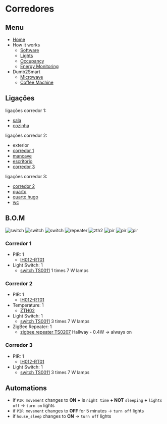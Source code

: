 # Corredores

## Menu

- [Home](./readme.md)
- How it works
  - [Software](./how/software.md)
  - [Lights](./how/lights.md)
  - [Occupancy](./how/occupancy.md)
  - [Energy Monitoring](./how/energy.md)
- Dumb2Smart
  - [Microwave](./dumb2smart/microwave.md)
  - [Coffee Machine](./dumb2smart/coffee_machine.md)

## Ligações


ligações corredor 1:
- [sala](./sala.md)
- [cozinha](./cozinha.md)

ligações corredor 2:
- exterior
- [corredor 1](./corredores.md)
- [mancave](./mancave.md)
- [escritorio](./escritorio.md)
- [corredor 3](./corredores.md)

ligações corredor 3:
- [corredor 2](./corredores.md)
- [quarto](./quarto.md)
- [quarto hugo](./quarto_hugo.md)
- [wc](./wc.md)


## B.O.M

![switch](https://www.zigbee2mqtt.io/images/devices/TS0011_switch_module.jpg) 
![switch](https://www.zigbee2mqtt.io/images/devices/TS0011_switch_module.jpg) 
![switch](https://www.zigbee2mqtt.io/images/devices/TS0011_switch_module.jpg)
![repeater](https://www.zigbee2mqtt.io/images/devices/TS0207_repeater.jpg) 
![zth2](https://www.zigbee2mqtt.io/images/devices/ZTH02.jpg)
![pir](https://www.zigbee2mqtt.io/images/devices/IH012-RT01.jpg)
![pir](https://www.zigbee2mqtt.io/images/devices/IH012-RT01.jpg)
![pir](https://www.zigbee2mqtt.io/images/devices/IH012-RT01.jpg)

### Corredor 1

- PIR: 1
  - [IH012-RT01](https://www.zigbee2mqtt.io/devices/IH012-RT01.html#tuya-ih012-rt01)
- Light Switch: 1
  - [switch TS0011](https://www.zigbee2mqtt.io/devices/TS0011_switch_module.html#tuya-ts0011_switch_module) 1 times 7 W lamps

### Corredor 2

- PIR: 1
  - [IH012-RT01](https://www.zigbee2mqtt.io/devices/IH012-RT01.html#tuya-ih012-rt01) 
- Temperature: 1
  - [ZTH02](https://www.zigbee2mqtt.io/devices/ZTH02.html#tuya-zth02)
- Light Switch: 1
  - [switch TS0011](https://www.zigbee2mqtt.io/devices/TS0011_switch_module.html#tuya-ts0011_switch_module) 3 times 7 W lamps
- ZigBee Repeater: 1
  - [zigbee repeater TS0207](https://www.zigbee2mqtt.io/devices/TS0207_repeater.html) Hallway - 0.4W -> always on

### Corredor 3

- PIR: 1
  - [IH012-RT01](https://www.zigbee2mqtt.io/devices/IH012-RT01.html#tuya-ih012-rt01) 
- Light Switch: 1
  - [switch TS0011](https://www.zigbee2mqtt.io/devices/TS0011_switch_module.html#tuya-ts0011_switch_module) 3 times 7 W lamps


## Automations

- if `PIR movement` changes to **ON** **+** is `night time` **+ NOT** `sleeping` **+** `lights off` -> `turn on` lights
- if `PIR movement` changes to **OFF** for 5 minutes -> `turn off` lights
- if `house_sleep` changes to **ON** -> `turn off` lights

